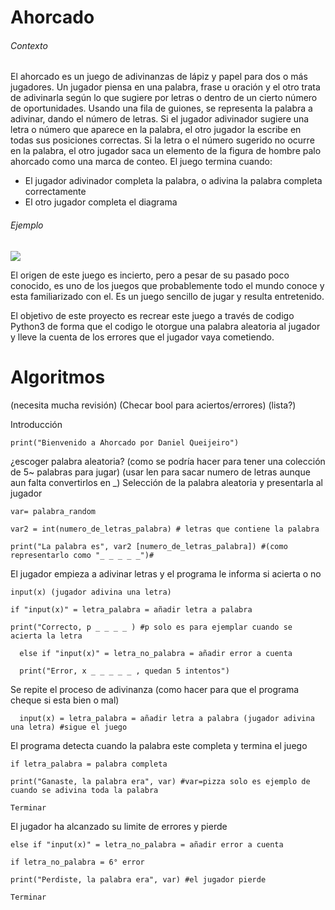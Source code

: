 # Ahorcado
###### Contexto
El ahorcado es un juego de adivinanzas de lápiz y papel para dos o más jugadores. Un jugador piensa en una palabra, frase u oración y el otro trata de adivinarla según lo que sugiere por letras o dentro de un cierto número de oportunidades.
Usando una fila de guiones, se representa la palabra a adivinar, dando el número de letras. Si el jugador adivinador sugiere una letra o número que aparece en la palabra, el otro jugador la escribe en todas sus posiciones correctas. Si la letra o el número sugerido no ocurre en la palabra, el otro jugador saca un elemento de la figura de hombre palo ahorcado como una marca de conteo. El juego termina cuando:
- El jugador adivinador completa la palabra, o adivina la palabra completa correctamente
- El otro jugador completa el diagrama
###### Ejemplo
![](https://upload.wikimedia.org/wikipedia/commons/thumb/6/6e/Hangman.svg/100px-Hangman.svg.png)

El origen de este juego es incierto, pero a pesar de su pasado poco conocido, es uno de los juegos que probablemente todo el mundo conoce y esta familiarizado con el.
Es un juego sencillo de jugar y resulta entretenido.

El objetivo de este proyecto es recrear este juego a través de codigo Python3 de forma que el codigo le otorgue una palabra aleatoria al jugador y lleve la cuenta de los errores que el jugador vaya cometiendo.


# Algoritmos
(necesita mucha revisión) (Checar bool para aciertos/errores) (lista?)

Introducción

    print("Bienvenido a Ahorcado por Daniel Queijeiro")

¿escoger palabra aleatoria? (como se podría hacer para tener una colección de 5~ palabras para jugar) (usar len para sacar numero de letras aunque aun falta convertirlos en _)
Selección de la palabra aleatoria y presentarla al jugador

    var= palabra_random

    var2 = int(numero_de_letras_palabra) # letras que contiene la palabra

    print("La palabra es", var2 [numero_de_letras_palabra]) #(como representarlo como "_ _ _ _ _")#

El jugador empieza a adivinar letras y el programa le informa si acierta o no

    input(x) (jugador adivina una letra)

    if "input(x)" = letra_palabra = añadir letra a palabra

    print("Correcto, p _ _ _ _ ) #p solo es para ejemplar cuando se acierta la letra

	  else if "input(x)" = letra_no_palabra = añadir error a cuenta
  
      print("Error, x _ _ _ _ _ , quedan 5 intentos")
      
Se repite el proceso de adivinanza (como hacer para que el programa cheque si esta bien o mal)

      input(x) = letra_palabra = añadir letra a palabra (jugador adivina una letra) #sigue el juego

El programa detecta cuando la palabra este completa y termina el juego

    if letra_palabra = palabra completa

    print("Ganaste, la palabra era", var) #var=pizza solo es ejemplo de cuando se adivina toda la palabra

    Terminar

 El jugador ha alcanzado su limite de errores y pierde
 
	else if "input(x)" = letra_no_palabra = añadir error a cuenta
  
	if letra_no_palabra = 6° error
  
	print("Perdiste, la palabra era", var) #el jugador pierde
  
	Terminar
